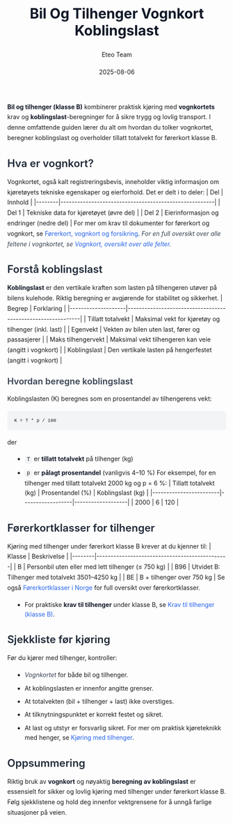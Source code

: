 ﻿---
title: "Bil Og Tilhenger Vognkort Koblingslast"
date: 2025-08-06
draft: false
author: "Eteo Team"
description: "Guide to Bil Og Tilhenger Vognkort Koblingslast for Norwegian driving theory exam."
categories: ["Driving Theory"]
tags: ["driving", "theory", "safety"]
featured_image: "/blogs/teori/bil-og-tilhenger-vognkort-koblingslast/bil-og-tilhenger-vognkort-koblingslast-image.svg"
---
<style>
/* Base text styling */
.article-content {
  font-family: 'Inter', -apple-system, BlinkMacSystemFont, 'Segoe UI', Roboto, Oxygen, Ubuntu, Cantarell, 'Open Sans', 'Helvetica Neue', sans-serif;
  line-height: 1.6;
  color: #1f2937;
  font-size: 16px;
}
/* Headers */
h1 {
  font-size: 2rem;
  font-weight: 700;
  margin: 2rem 0 1.5rem;
  color: #111827;
}
h2 {
  font-size: 1.5rem;
  font-weight: 600;
  margin: 2rem 0 1rem;
  color: #1f2937;
}
h3 {
  font-size: 1.25rem;
  font-weight: 600;
  margin: 1.5rem 0 0.75rem;
  color: #374151;
}
/* Paragraphs */
p {
  margin: 1rem 0;
  line-height: 1.7;
}
/* Lists */
ul, ol {
  margin: 1rem 0 1rem 1.5rem;
  padding-left: 1rem;
}
li {
  margin-bottom: 0.5rem;
  line-height: 1.6;
}
/* Bold and emphasis text */
strong, b {
  font-weight: 700 !important;
  color: #111827;
}
em, i {
  font-style: italic;
  color: #374151;
}
strong em, b i, em strong, i b {
  font-weight: 700 !important;
  font-style: italic;
  color: #111827;
}
/* Links */
a {
  color: #2563eb;
  text-decoration: none;
  transition: color 0.2s ease;
}
a:hover {
  color: #1d4ed8;
  text-decoration: underline;
}
/* Code blocks */
pre, code {
  font-family: 'SFMono-Regular', Consolas, 'Liberation Mono', Menlo, monospace;
  background-color: #f3f4f6;
  border-radius: 0.375rem;
  font-size: 0.875em;
}
pre {
  padding: 1rem;
  overflow-x: auto;
  margin: 1rem 0;
}
code {
  padding: 0.2em 0.4em;
}
/* Blockquotes */
blockquote {
  border-left: 4px solid #e5e7eb;
  margin: 1.5rem 0;
  padding: 0.75rem 1rem 0.75rem 1.5rem;
  background-color: #f9fafb;
  color: #4b5563;
  font-style: italic;
}
/* Tables */
table {
  margin: 1.5rem auto !important;
  border-collapse: collapse !important;
  width: 100% !important;
  max-width: 100%;
  box-shadow: 0 1px 3px rgba(0,0,0,0.1) !important;
  border-radius: 0.5rem !important;
  overflow: hidden !important;
  border: 1px solid #e5e7eb !important;
  display: table !important;
}
th, td {
  padding: 0.75rem 1.25rem !important;
  text-align: left !important;
  border: 1px solid #e5e7eb !important;
  vertical-align: top;
}
th {
  background-color: #f9fafb !important;
  font-weight: 600 !important;
  color: #111827 !important;
  text-transform: uppercase !important;
  font-size: 0.75rem !important;
  letter-spacing: 0.05em !important;
}
tr:nth-child(even) {
  background-color: #f9fafb !important;
}
tr:hover {
  background-color: #f3f4f6 !important;
}
/* Responsive adjustments */
@media (max-width: 768px) {
  .article-content {
    font-size: 15px;
  }
  h1 { font-size: 1.75rem; }
  h2 { font-size: 1.375rem; }
  h3 { font-size: 1.125rem; }
  table {
    display: block !important;
    overflow-x: auto !important;
    -webkit-overflow-scrolling: touch;
  }
}
</style>
**Bil og tilhenger (klasse B)** kombinerer praktisk kjøring med **vognkortets** krav og **koblingslast**-beregninger for å sikre trygg og lovlig transport. I denne omfattende guiden lærer du alt om hvordan du tolker vognkortet, beregner koblingslast og overholder tillatt totalvekt for førerkort klasse B.
## Hva er vognkort?
Vognkortet, også kalt registreringsbevis, inneholder viktig informasjon om kjøretøyets tekniske egenskaper og eierforhold. Det er delt i to deler:
| Del    | Innhold                                               |
|--------|-------------------------------------------------------|
| Del 1  | Tekniske data for kjøretøyet (øvre del)               |
| Del 2  | Eierinformasjon og endringer (nedre del)              |
For mer om krav til dokumenter for førerkort og vognkort, se [Førerkort, vognkort og forsikring](/blogs/teori/forerkort-vognkort-og-forsikring "Førerkort, vognkort og forsikring").
*For en full oversikt over alle feltene i vognkortet, se [Vognkort, oversikt over alle felter](/blogs/teori/vognkort-oversikt-alle-felter "Vognkort, oversikt over alle felter").*
## Forstå koblingslast
**Koblingslast** er den vertikale kraften som lasten på tilhengeren utøver på bilens kulehode. Riktig beregning er avgjørende for stabilitet og sikkerhet.
| Begrep             | Forklaring                                                  |
|--------------------|-------------------------------------------------------------|
| Tillatt totalvekt  | Maksimal vekt for kjøretøy og tilhenger (inkl. last)        |
| Egenvekt           | Vekten av bilen uten last, fører og passasjerer             |
| Maks tilhengervekt | Maksimal vekt tilhengeren kan veie (angitt i vognkort)      |
| Koblingslast       | Den vertikale lasten på hengerfestet (angitt i vognkort)    |
### Hvordan beregne koblingslast
Koblingslasten (K) beregnes som en prosentandel av tilhengerens vekt:
```
K = T * p / 100
```
der
- `T` er **tillatt totalvekt** på tilhenger (kg)
- `p` er **pålagt prosentandel** (vanligvis 4–10 %)
For eksempel, for en tilhenger med tillatt totalvekt 2000 kg og p = 6 %:
| Tillatt totalvekt (kg) | Prosentandel (%) | Koblingslast (kg) |
|------------------------|------------------|-------------------|
| 2000                   | 6                | 120               |
## Førerkortklasser for tilhenger
Kjøring med tilhenger under førerkort klasse B krever at du kjenner til:
| Klasse | Beskrivelse                                   |
|--------|-----------------------------------------------|
| B      | Personbil uten eller med lett tilhenger (≤ 750 kg) |
| B96    | Utvidet B: Tilhenger med totalvekt 3501–4250 kg   |
| BE     | B + tilhenger over 750 kg                         |
Se også [Førerkortklasser i Norge](/blogs/teori/forerkortklasser-oversikt "Førerkortklasser i Norge – oversikt og inndeling") for full oversikt over førerkortklasser.
* For praktiske **krav til tilhenger** under klasse B, se [Krav til tilhenger (klasse B)](/blogs/teori/krav-til-tilhenger-klasse-b "Krav til tilhenger (klasse B) - Detaljert guide").
## Sjekkliste før kjøring
Før du kjører med tilhenger, kontroller:
* _Vognkortet_ for både bil og tilhenger.
* At koblingslasten er innenfor angitte grenser.
* At totalvekten (bil + tilhenger + last) ikke overstiges.
* At tilknytningspunktet er korrekt festet og sikret.
* At last og utstyr er forsvarlig sikret.
For mer om praktisk kjøreteknikk med henger, se [Kjøring med tilhenger](/blogs/teori/kjoring-med-tilhenger "Kjøring med tilhenger - Guide til trygg hengerkjøring i Norge").
## Oppsummering
Riktig bruk av **vognkort** og nøyaktig **beregning av koblingslast** er essensielt for sikker og lovlig kjøring med tilhenger under førerkort klasse B. Følg sjekklistene og hold deg innenfor vektgrensene for å unngå farlige situasjoner på veien.